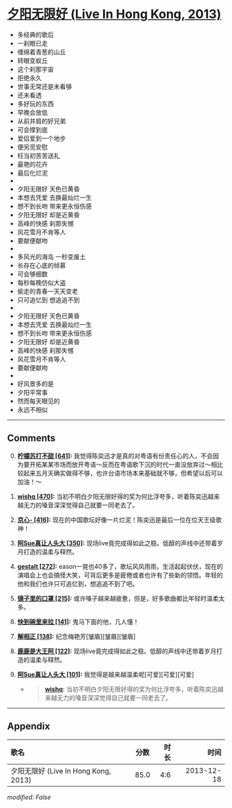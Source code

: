 # [夕阳无限好 (Live In Hong Kong, 2013)](https://music.163.com/song?id=28160880)

* 多经典的歌后
* 一刹眼已走
* 缠绵着青葱的山丘
* 转眼变蚁丘
* 这个刹那宇宙
* 拒绝永久
* 世事无常还是未看够
* 还未看透
* 多好玩的东西
* 早晚会放低
* 从前并肩的好兄弟
* 可会撑到底
* 爱侣爱到一个地步
* 便另觅安慰
* 枉当初苦苦送礼
* 最艳的花卉
* 最后化烂泥
* 
* 夕阳无限好 天色已黄昏
* 本想去凭爱 去换最灿烂一生
* 想不到长吻 带来更永恒伤感
* 夕阳无限好 却是近黄昏
* 高峰的快感 刹那失憾
* 风花雪月不肯等人
* 要献便献吻
* 
* 多风光的海岛 一秒变废土
* 长存在心底的倾慕
* 可会够细数
* 每秒每晚仿似大盗
* 偷走的青春一天天变老
* 只可追忆到 想追追不到
* 
* 夕阳无限好 天色已黄昏
* 本想去凭爱 去换最灿烂一生
* 想不到长吻 带来更永恒伤感
* 夕阳无限好 却是近黄昏
* 高峰的快感 刹那失憾
* 风花雪月不肯等人
* 要献便献吻
* 
* 好风景多的是
* 夕阳平常事
* 然而每天眼见的
* 永远不相似


---

## Comments
0. **[柠檬苏打不甜 \[641\]](https://music.163.com/#/user/home?id=1160770):** 我觉得陈奕迅才是真的对粤语有份责任心的人，不会因为要开拓某某市场而放开粤语～反而在粤语歌下沉的时代一直没放弃过～相比较起来五月天确实做得不够，也许台语市场本来基础就不够，但希望以后可以加油！～

1. **[wishq \[470\]](https://music.163.com/#/user/home?id=1667462):** 当初不明白夕阳无限好得的奖为何比浮夸多，听着陈奕迅越来越无力的嗓音深深觉得自己就要一同老去了。

2. **[京心- \[416\]](https://music.163.com/#/user/home?id=1813144):** 现在的中国歌坛好像一片烂泥！陈奕迅是最后一位在位天王级歌神！

3. **[阿Sue真让人头大 \[350\]](https://music.163.com/#/user/home?id=59623784):** 现场live竟完成得如此之稳。低醇的声线中还带着岁月打造的温柔与释然。

4. **[gestalt \[272\]](https://music.163.com/#/user/home?id=3611467):** eason一晃也40多了，歌坛风风雨雨，生活起起伏伏，现在的演唱会上也会搞怪大笑，可背后更多是疲倦或者也许有了些新的领悟。年轻的他和我们也许只可追忆到，想追追不到了吧。

5. **[镜子里的口罩 \[215\]](https://music.163.com/#/user/home?id=17690120):** 或许嗓子越来越疲惫，但是，好多歌曲都比年轻时温柔太多。

6. **[快到碗里来拉 \[141\]](https://music.163.com/#/user/home?id=65665867):** 鬼马下面的他，几人懂！

7. **[解相正 \[138\]](https://music.163.com/#/user/home?id=31240147):** 纪念梅艳芳[皱眉][皱眉][皱眉]

8. **[鹿鹿是大王阿 \[122\]](https://music.163.com/#/user/home?id=65818198):** 现场live竟完成得如此之稳。低醇的声线中还带着岁月打造的温柔与释然。

9. **[阿Sue真让人头大 \[101\]](https://music.163.com/#/user/home?id=59623784):** 我觉得是越来越温柔呢[可爱][可爱][可爱]
	* > **[wishq](https://music.163.com/#/user/home?id=1667462):** 当初不明白夕阳无限好得的奖为何比浮夸多，听着陈奕迅越来越无力的嗓音深深觉得自己就要一同老去了。



---

## Appendix

|歌名|分数|时长|时间|
|:---|:---:|---:|---:|
|夕阳无限好 (Live In Hong Kong, 2013)|85.0|4:6|2013-12-18

*modified: False*